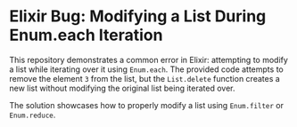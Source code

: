 # Elixir Bug: Modifying a List During Enum.each Iteration

This repository demonstrates a common error in Elixir: attempting to modify a list while iterating over it using `Enum.each`. The provided code attempts to remove the element `3` from the list, but the `List.delete` function creates a new list without modifying the original list being iterated over. 

The solution showcases how to properly modify a list using `Enum.filter` or `Enum.reduce`.